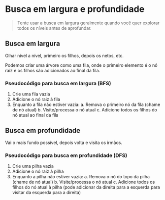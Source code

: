 # Busca em largura e profundidade

> Tente usar a busca em largura geralmente quando você quer explorar todos os níveis antes de aprofundar.

## Busca em largura

Olhar nível a nível, primeiro os filhos, depois os netos, etc.

Podemos criar uma árvore como uma fila, onde o primeiro elemento é o nó raiz e os filhos são adicionados ao final da fila.

### Pseudocódigo para busca em largura (BFS)

1. Crie uma fila vazia
2. Adicione o nó raiz à fila
3. Enquanto a fila não estiver vazia:
    a. Remova o primeiro nó da fila (chame de nó atual)
    b. Visite/processa o nó atual
    c. Adicione todos os filhos do nó atual ao final da fila

## Busca em profundidade

Vai o mais fundo possível, depois volta e visita os irmãos.

### Pseudocódigo para busca em profundidade (DFS)

1. Crie uma pilha vazia
2. Adicione o nó raiz à pilha
3. Enquanto a pilha não estiver vazia:
    a. Remova o nó do topo da pilha (chame de nó atual)
    b. Visite/processa o nó atual
    c. Adicione todos os filhos do nó atual à pilha (pode adicionar da direita para a esquerda para visitar da esquerda para a direita)

